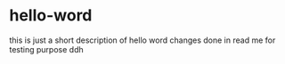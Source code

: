 # hello-word
this is just a short description of hello word
changes done in read me for testing purpose
ddh
